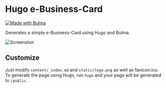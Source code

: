 # Hugo e-Business-Card
[![Made with Bulma](https://bulma.io/images/made-with-bulma.png)](https://bulma.io)

Generates a simple e-Business-Card using Hugo and Bulma.

![Screenshot](https://i.imgur.com/VD95lp3.png)

## Customize
Just modify `content/_index.md` and `static/logo.png` as well as favicon.ico.
To generate the page using Hugo, run `hugo` and your page will be generated to `/public`.
